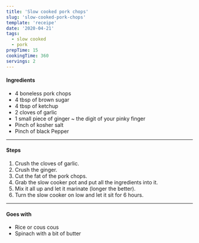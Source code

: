 ```yaml
---
title: 'Slow cooked pork chops'
slug: 'slow-cooked-pork-chops'
template: 'receipe'
date: '2020-04-21'
tags:
  - slow cooked
  - pork
prepTime: 15
cookingTime: 360
servings: 2
---
```


#### Ingredients

- 4 boneless pork chops
- 4 tbsp of brown sugar
- 4 tbsp of ketchup
- 2 cloves of garlic
- 1 small piece of ginger ~ the digit of your pinky finger
- Pinch of kosher salt
- Pinch of black Pepper

---

#### Steps

1. Crush the cloves of garlic.
2. Crush the ginger.
3. Cut the fat of the pork chops.
4. Grab the slow cooker pot and put all the ingredients into it.
5. Mix it all up and let it marinate (longer the better).
6. Turn the slow cooker on low and let it sit for 6 hours.

---

#### Goes with

- Rice or cous cous
- Spinach with a bit of butter
